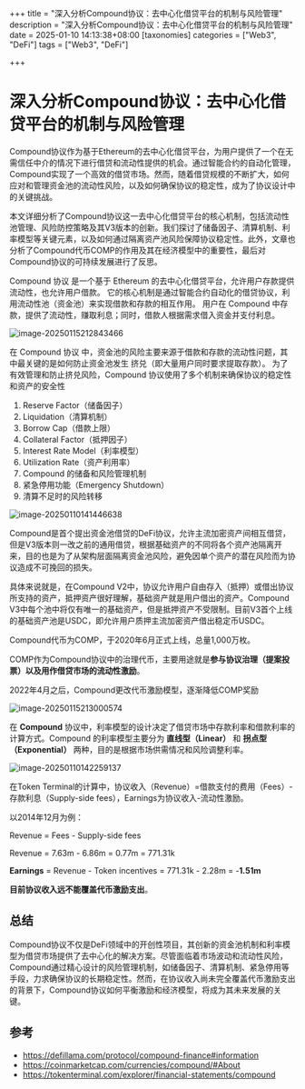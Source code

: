 +++
title = "深入分析Compound协议：去中心化借贷平台的机制与风险管理"
description = "深入分析Compound协议：去中心化借贷平台的机制与风险管理"
date = 2025-01-10 14:13:38+08:00
[taxonomies]
categories = ["Web3", "DeFi"]
tags = ["Web3", "DeFi"]

+++

<!-- more -->

# 深入分析Compound协议：去中心化借贷平台的机制与风险管理

Compound协议作为基于Ethereum的去中心化借贷平台，为用户提供了一个在无需信任中介的情况下进行借贷和流动性提供的机会。通过智能合约的自动化管理，Compound实现了一个高效的借贷市场。然而，随着借贷规模的不断扩大，如何应对和管理资金池的流动性风险，以及如何确保协议的稳定性，成为了协议设计中的关键挑战。

本文详细分析了Compound协议这一去中心化借贷平台的核心机制，包括流动性池管理、风险防控策略及其V3版本的创新。我们探讨了储备因子、清算机制、利率模型等关键元素，以及如何通过隔离资产池风险保障协议稳定性。此外，文章也分析了Compound代币COMP的作用及其在经济模型中的重要性，最后对Compound协议的可持续发展进行了反思。

Compound 协议 是一个基于 Ethereum 的去中心化借贷平台，允许用户存款提供流动性，也允许用户借款。
它的核心机制是通过智能合约自动化的借贷协议，利用流动性池（资金池）来实现借款和存款的相互作用。
用户在 Compound 中存款，提供了流动性，赚取利息；同时，借款人根据需求借入资金并支付利息。

![image-20250115212843466](/images/image-20250115212843466.png)

在 Compound 协议 中，资金池的风险主要来源于借款和存款的流动性问题，其中最关键的是如何防止资金池发生 挤兑（即大量用户同时要求提取存款）。
为了有效管理和防止挤兑风险，Compound 协议使用了多个机制来确保协议的稳定性和资产的安全性

1. Reserve Factor（储备因子）
2. Liquidation（清算机制）
3. Borrow Cap（借款上限）
4. Collateral Factor（抵押因子）
5. Interest Rate Model（利率模型）
6. Utilization Rate（资产利用率）
7. Compound 的储备和风险管理机制
8. 紧急停用功能（Emergency Shutdown）
9. 清算不足时的风险转移

![image-20250110141446638](/images/image-20250110141446638.png)

Compound是首个提出资金池借贷的DeFi协议，允许主流加密资产间相互借贷，但是V3版本则一改之前的通用借贷，根据基础资产的不同将各个资产池隔离开来，目的也是为了从架构层面隔离资金池风险，避免因单个资产的潜在风险而为协议造成不可挽回的损失。

具体来说就是，在Compound V2中，协议允许用户自由存入（抵押）或借出协议所支持的资产，抵押资产很好理解，基础资产就是用户借出的资产。Compound V3中每个池中将仅有唯一的基础资产，但是抵押资产不受限制。目前V3首个上线的基础资产池是USDC，即允许用户质押主流加密资产借出稳定币USDC。

Compound代币为COMP，于2020年6月正式上线，总量1,000万枚。

COMP作为Compound协议中的治理代币，主要用途就是**参与协议治理（提案投票）以及用作借贷市场的流动性激励**。

2022年4月之后，Compound更改代币激励模型，逐渐降低COMP奖励

![image-20250115213000574](/images/image-20250115213000574.png)

在 **Compound** 协议中，利率模型的设计决定了借贷市场中存款利率和借款利率的计算方式。Compound 的利率模型主要分为 **直线型（Linear）** 和 **拐点型（Exponential）** 两种，目的是根据市场供需情况和风险调整利率。

![image-20250110142259137](/images/image-20250110142259137.png)

在Token Terminal的计算中，协议收入（Revenue）=借款支付的费用（Fees）-存款利息（Supply-side fees），Earnings为协议收入-流动性激励。

以2014年12月为例：

Revenue = Fees - Supply-side fees

Revenue = 7.63m - 6.86m = 0.77m = 771.31k

**Earnings** = Revenue - Token incentives =  771.31k - 2.28m =  -**1.51m**

**目前协议收入远不能覆盖代币激励支出**。

## 总结

Compound协议不仅是DeFi领域中的开创性项目，其创新的资金池机制和利率模型为借贷市场提供了去中心化的解决方案。尽管面临着市场波动和流动性风险，Compound通过精心设计的风险管理机制，如储备因子、清算机制、紧急停用等手段，力求确保协议的长期稳定性。然而，在协议收入尚未完全覆盖代币激励支出的背景下，Compound协议如何平衡激励和经济模型，将成为其未来发展的关键。

## 参考

- <https://defillama.com/protocol/compound-finance#information>
- <https://coinmarketcap.com/currencies/compound/#About>
- <https://tokenterminal.com/explorer/financial-statements/compound>
